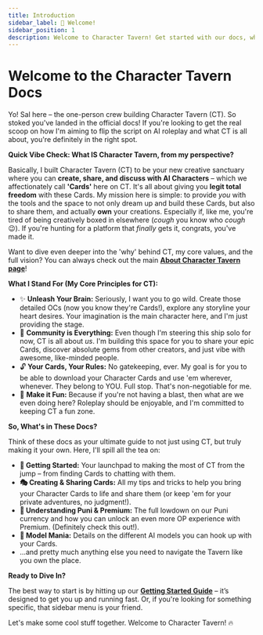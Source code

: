 ```yaml
---
title: Introduction
sidebar_label: 👋 Welcome!
sidebar_position: 1
description: Welcome to Character Tavern! Get started with our docs, where Sal, the creator, introduces our AI character card platform built for total creative freedom and user ownership.
---
```


# Welcome to the Character Tavern Docs

Yo! Sal here – the one-person crew building Character Tavern (CT). So stoked you've landed in the official docs! If you're looking to get the real scoop on how I'm aiming to flip the script on AI roleplay and what CT is all about, you're definitely in the right spot.

**Quick Vibe Check: What IS Character Tavern, from my perspective?**

Basically, I built Character Tavern (CT) to be your new creative sanctuary where you can **create, share, and discuss with AI Characters** – which we affectionately call **'Cards'** here on CT. It's all about giving you **legit total freedom** with these Cards. My mission here is simple: to provide *you* with the tools and the space to not only dream up and build these Cards, but also to share them, and actually **own** your creations. Especially if, like me, you're tired of being creatively boxed in elsewhere (*cough* you know who *cough* 😉). If you're hunting for a platform that *finally* gets it, congrats, you've made it.

Want to dive even deeper into the 'why' behind CT, my core values, and the full vision? You can always check out the main [**About Character Tavern page**](https://character-tavern.com/about)!

**What I Stand For (My Core Principles for CT):**

* ✨ **Unleash Your Brain:** Seriously, I want you to go wild. Create those detailed OCs (now you know they're Cards!), explore any storyline your heart desires. Your imagination is the main character here, and I'm just providing the stage.
* 🤝 **Community is Everything:** Even though I'm steering this ship solo for now, CT is all about *us*. I'm building this space for you to share your epic Cards, discover absolute gems from other creators, and just vibe with awesome, like-minded people.
* 🔓 **Your Cards, Your Rules:** No gatekeeping, ever. My goal is for you to be able to download your Character Cards and use 'em wherever, whenever. They belong to YOU. Full stop. That's non-negotiable for me.
* 🎉 **Make it Fun:** Because if you're not having a blast, then what are we even doing here? Roleplay should be enjoyable, and I'm committed to keeping CT a fun zone.

**So, What's in These Docs?**

Think of these docs as your ultimate guide to not just using CT, but truly making it your own. Here, I'll spill all the tea on:

* **🚀 Getting Started:** Your launchpad to making the most of CT from the jump – from finding Cards to chatting with them.
* **🎭 Creating & Sharing Cards:** All my tips and tricks to help you bring your Character Cards to life and share them (or keep 'em for your private adventures, no judgment!).
* **💸 Understanding Puni & Premium:** The full lowdown on our Puni currency and how you can unlock an even more OP experience with Premium. (Definitely check this out!).
* **🤖 Model Mania:** Details on the different AI models you can hook up with your Cards.
* ...and pretty much anything else you need to navigate the Tavern like you own the place.

**Ready to Dive In?**

The best way to start is by hitting up our [**Getting Started Guide**](./getting-started) – it’s designed to get you up and running fast. Or, if you're looking for something specific, that sidebar menu is your friend.

Let's make some cool stuff together. Welcome to Character Tavern! 🔥